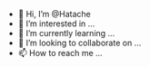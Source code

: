 - 👋 Hi, I’m @Hatache
- 👀 I’m interested in ...
- 🌱 I’m currently learning ...
- 💞️ I’m looking to collaborate on ...
- 📫 How to reach me ...

<!---
Hatache/Hatache is a ✨ special ✨ repository because its `README.md` (this file) appears on your GitHub profile.
You can click the Preview link to take a look at your changes.
--->
